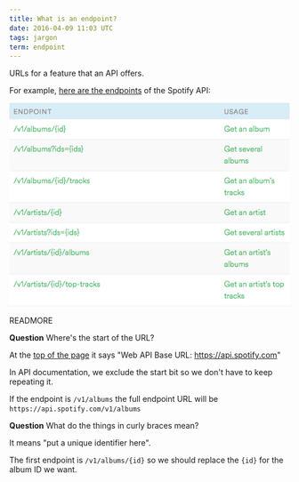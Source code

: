 ```yaml
---
title: What is an endpoint?
date: 2016-04-09 11:03 UTC
tags: jargon
term: endpoint
---
```


URLs for a feature that an API offers.

For example, [here are the endpoints](https://developer.spotify.com/web-api/endpoint-reference/) of the Spotify API:

![Endpoints of Spotify API](images/apis/spotify-endpoints.png)

READMORE

**Question** Where's the start of the URL?

At the [top of the page]() it says "Web API Base URL: https://api.spotify.com"

In API documentation, we exclude the start bit so we don't have to keep repeating it.

If the endpoint is `/v1/albums` the full endpoint URL will be `https://api.spotify.com/v1/albums`

**Question** What do the things in curly braces mean?

It means "put a unique identifier here".

The first endpoint is `/v1/albums/{id}` so we should replace the `{id}` for the album ID we want.


